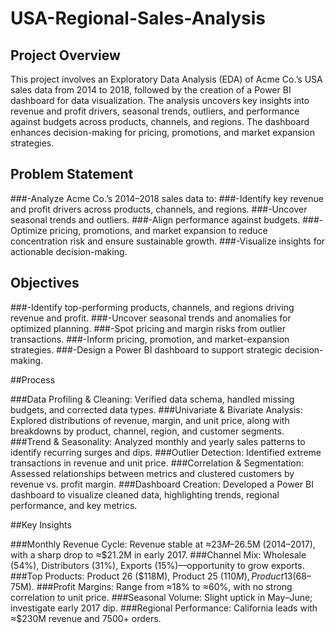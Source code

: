 # USA-Regional-Sales-Analysis

## Project Overview
This project involves an Exploratory Data Analysis (EDA) of Acme Co.’s USA sales data from 2014 to 2018, followed by the creation of a Power BI dashboard for data visualization. The analysis uncovers key insights into revenue and profit drivers, seasonal trends, outliers, and performance against budgets across products, channels, and regions. The dashboard enhances decision-making for pricing, promotions, and market expansion strategies.

## Problem Statement

###-Analyze Acme Co.’s 2014–2018 sales data to:
###-Identify key revenue and profit drivers across products, channels, and regions.
###-Uncover seasonal trends and outliers.
###-Align performance against budgets.
###-Optimize pricing, promotions, and market expansion to reduce concentration risk and ensure sustainable growth.
###-Visualize insights for actionable decision-making.

## Objectives

###-Identify top-performing products, channels, and regions driving revenue and profit.
###-Uncover seasonal trends and anomalies for optimized planning.
###-Spot pricing and margin risks from outlier transactions.
###-Inform pricing, promotion, and market-expansion strategies.
###-Design a Power BI dashboard to support strategic decision-making.

##Process

###Data Profiling & Cleaning: Verified data schema, handled missing budgets, and corrected data types.
###Univariate & Bivariate Analysis: Explored distributions of revenue, margin, and unit price, along with breakdowns by product, channel, region, and customer segments.
###Trend & Seasonality: Analyzed monthly and yearly sales patterns to identify recurring surges and dips.
###Outlier Detection: Identified extreme transactions in revenue and unit price.
###Correlation & Segmentation: Assessed relationships between metrics and clustered customers by revenue vs. profit margin.
###Dashboard Creation: Developed a Power BI dashboard to visualize cleaned data, highlighting trends, regional performance, and key metrics.

##Key Insights

###Monthly Revenue Cycle: Revenue stable at ≈$23M–$26.5M (2014–2017), with a sharp drop to ≈$21.2M in early 2017.
###Channel Mix: Wholesale (54%), Distributors (31%), Exports (15%)—opportunity to grow exports.
###Top Products: Product 26 ($118M), Product 25 ($110M), Product 13 ($68–75M).
###Profit Margins: Range from ≈18% to ≈60%, with no strong correlation to unit price.
###Seasonal Volume: Slight uptick in May–June; investigate early 2017 dip.
###Regional Performance: California leads with ≈$230M revenue and 7500+ orders.
